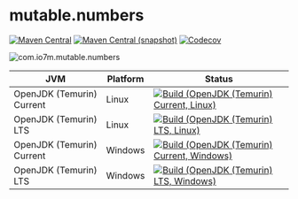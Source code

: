 mutable.numbers
===

[![Maven Central](https://img.shields.io/maven-central/v/com.io7m.mutable.numbers/com.io7m.mutable.numbers.svg?style=flat-square)](http://search.maven.org/#search%7Cga%7C1%7Cg%3A%22com.io7m.mutable.numbers%22)
[![Maven Central (snapshot)](https://img.shields.io/nexus/s/com.io7m.mutable.numbers/com.io7m.mutable.numbers?server=https%3A%2F%2Fs01.oss.sonatype.org&style=flat-square)](https://s01.oss.sonatype.org/content/repositories/snapshots/com/io7m/mutable/numbers/)
[![Codecov](https://img.shields.io/codecov/c/github/io7m/mutable.numbers.svg?style=flat-square)](https://codecov.io/gh/io7m/mutable.numbers)

![com.io7m.mutable.numbers](./src/site/resources/mutable.numbers.jpg?raw=true)

| JVM | Platform | Status |
|-----|----------|--------|
| OpenJDK (Temurin) Current | Linux | [![Build (OpenJDK (Temurin) Current, Linux)](https://img.shields.io/github/actions/workflow/status/io7m/mutable.numbers/main.linux.temurin.current.yml)](https://github.com/io7m/mutable.numbers/actions?query=workflow%3Amain.linux.temurin.current)|
| OpenJDK (Temurin) LTS | Linux | [![Build (OpenJDK (Temurin) LTS, Linux)](https://img.shields.io/github/actions/workflow/status/io7m/mutable.numbers/main.linux.temurin.lts.yml)](https://github.com/io7m/mutable.numbers/actions?query=workflow%3Amain.linux.temurin.lts)|
| OpenJDK (Temurin) Current | Windows | [![Build (OpenJDK (Temurin) Current, Windows)](https://img.shields.io/github/actions/workflow/status/io7m/mutable.numbers/main.windows.temurin.current.yml)](https://github.com/io7m/mutable.numbers/actions?query=workflow%3Amain.windows.temurin.current)|
| OpenJDK (Temurin) LTS | Windows | [![Build (OpenJDK (Temurin) LTS, Windows)](https://img.shields.io/github/actions/workflow/status/io7m/mutable.numbers/main.windows.temurin.lts.yml)](https://github.com/io7m/mutable.numbers/actions?query=workflow%3Amain.windows.temurin.lts)|
